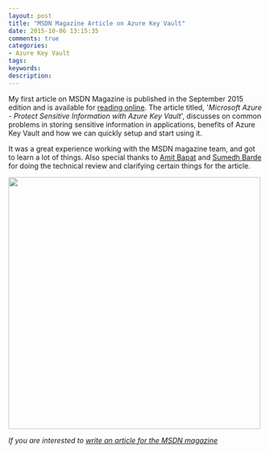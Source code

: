 ```yaml
---
layout: post
title: "MSDN Magazine Article on Azure Key Vault"
date: 2015-10-06 13:15:35 
comments: true
categories: 
- Azure Key Vault
tags: 
keywords: 
description: 
---
```



My first article on MSDN Magazine is published in the September 2015 edition and is available for [reading online](https://msdn.microsoft.com/magazine/mt422585). The article titled, '*Microsoft Azure - Protect Sensitive Information with Azure Key Vault*', discusses on common problems in storing sensitive information in applications, benefits of Azure Key Vault and how we can quickly setup and start using it. 

It was a great experience working with the MSDN magazine team, and got to learn a lot of things. Also special thanks to [Amit Bapat](https://twitter.com/amitbapat) and [Sumedh Barde](https://twitter.com/sumedhbarde) for doing the technical review and clarifying certain things for the article.

<img src="/images/msdn_magazine_sep_2015.jpg" style="height:500px;" alt="">

*If you are interested to [write an article for the MSDN magazine](http://blogs.msdn.com/b/msdnmagazine/archive/2009/12/24/9940803.aspx)*
